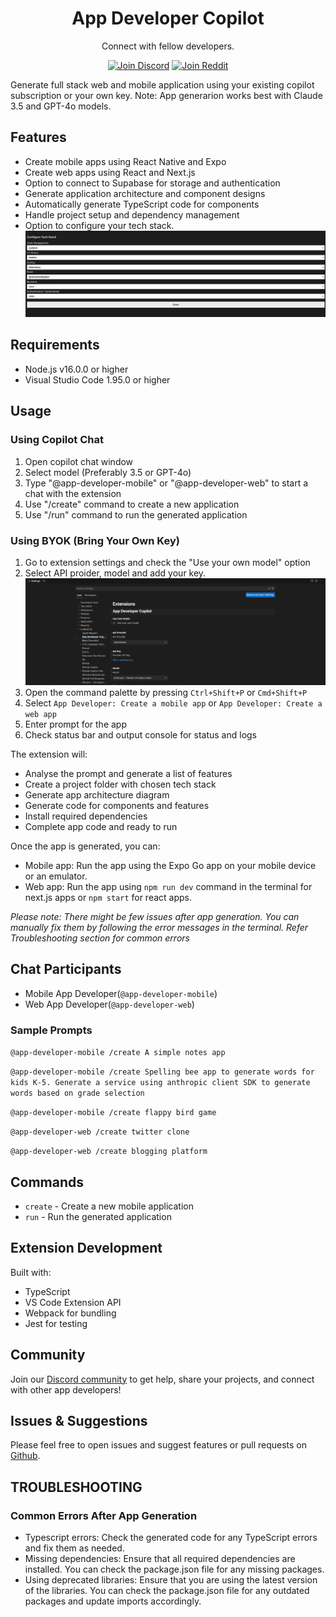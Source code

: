 <div align="center">
  <h1>App Developer Copilot</h1>
  <p>Connect with fellow developers.</p>
  
  <a href="https://discord.gg/AQTRCbheA2" target="_blank"><img src="https://img.shields.io/badge/Join%20Discord-5865F2?style=for-the-badge&logo=discord&logoColor=white" alt="Join Discord"></a>
  <a href="https://www.reddit.com/r/appdevelopercopilot/" target="_blank"><img src="https://img.shields.io/badge/Join%20Reddit-FF4500?style=for-the-badge&logo=reddit&logoColor=white" alt="Join Reddit"></a>
  
</div>

Generate full stack web and mobile application using your existing copilot subscription or your own key.
Note: App generarion works best with Claude 3.5 and GPT-4o models.

## Features

- Create mobile apps using React Native and Expo
- Create web apps using React and Next.js
- Option to connect to Supabase for storage and authentication
- Generate application architecture and component designs
- Automatically generate TypeScript code for components
- Handle project setup and dependency management
- Option to configure your tech stack. ![Refer screenshot](media/screenshots/techstack.png)

## Requirements

- Node.js v16.0.0 or higher
- Visual Studio Code 1.95.0 or higher

## Usage

### Using Copilot Chat

1. Open copilot chat window
2. Select model (Preferably 3.5 or GPT-4o)
3. Type "@app-developer-mobile" or "@app-developer-web" to start a chat with the extension
4. Use "/create" command to create a new application
5. Use "/run" command to run the generated application

### Using BYOK (Bring Your Own Key)

1. Go to extension settings and check the "Use your own model" option
2. Select API proider, model and add your key. ![Refer screenshot](media/screenshots/settings.png)
3. Open the command palette by pressing `Ctrl+Shift+P` or `Cmd+Shift+P`
4. Select `App Developer: Create a mobile app` or `App Developer: Create a web app`
5. Enter prompt for the app
6. Check status bar and output console for status and logs

The extension will:

- Analyse the prompt and generate a list of features
- Create a project folder with chosen tech stack
- Generate app architecture diagram
- Generate code for components and features
- Install required dependencies
- Complete app code and ready to run

Once the app is generated, you can:

- Mobile app: Run the app using the Expo Go app on your mobile device or an emulator.
- Web app: Run the app using `npm run dev` command in the terminal for next.js apps or `npm start` for react apps.

_Please note: There might be few issues after app generation. You can manually fix them by following the error messages in the terminal. Refer Troubleshooting section for common errors_

## Chat Participants

- Mobile App Developer(`@app-developer-mobile`)
- Web App Developer(`@app-developer-web`)

### Sample Prompts

`@app-developer-mobile /create A simple notes app`

`@app-developer-mobile /create Spelling bee app to generate words for kids K-5. Generate a service using anthropic client SDK to generate words based on grade selection`

`@app-developer-mobile /create flappy bird game`

`@app-developer-web /create twitter clone`

`@app-developer-web /create blogging platform`

## Commands

- `create` - Create a new mobile application
- `run` - Run the generated application

## Extension Development

Built with:

- TypeScript
- VS Code Extension API
- Webpack for bundling
- Jest for testing

## Community

Join our [Discord community](https://discord.gg/your-invite-link) to get help, share your projects, and connect with other app developers!

## Issues & Suggestions

Please feel free to open issues and suggest features or pull requests on [Github](https://github.com/sindujaramaraj/app-developer-copilot).

## TROUBLESHOOTING

### Common Errors After App Generation

- Typescript errors: Check the generated code for any TypeScript errors and fix them as needed.
- Missing dependencies: Ensure that all required dependencies are installed. You can check the package.json file for any missing packages.
- Using deprecated libraries: Ensure that you are using the latest version of the libraries. You can check the package.json file for any outdated packages and update imports accordingly.
